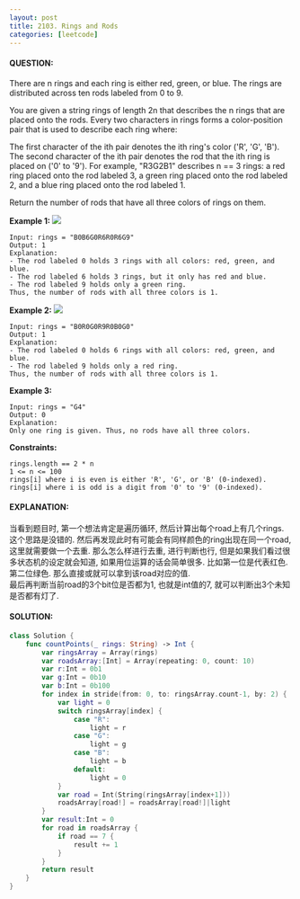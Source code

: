 ```yaml
---
layout: post
title: 2103. Rings and Rods
categories: [leetcode]
---
```

#### QUESTION:
There are n rings and each ring is either red, green, or blue. The rings are distributed across ten rods labeled from 0 to 9.

You are given a string rings of length 2n that describes the n rings that are placed onto the rods. Every two characters in rings forms a color-position pair that is used to describe each ring where:

The first character of the ith pair denotes the ith ring's color ('R', 'G', 'B').
The second character of the ith pair denotes the rod that the ith ring is placed on ('0' to '9').
For example, "R3G2B1" describes n == 3 rings: a red ring placed onto the rod labeled 3, a green ring placed onto the rod labeled 2, and a blue ring placed onto the rod labeled 1.

Return the number of rods that have all three colors of rings on them.

 

__Example 1:__
![](https://assets.leetcode.com/uploads/2021/11/23/ex1final.png)
```
Input: rings = "B0B6G0R6R0R6G9"
Output: 1
Explanation: 
- The rod labeled 0 holds 3 rings with all colors: red, green, and blue.
- The rod labeled 6 holds 3 rings, but it only has red and blue.
- The rod labeled 9 holds only a green ring.
Thus, the number of rods with all three colors is 1.
```
__Example 2:__
![](https://assets.leetcode.com/uploads/2021/11/23/ex2final.png)
```
Input: rings = "B0R0G0R9R0B0G0"
Output: 1
Explanation: 
- The rod labeled 0 holds 6 rings with all colors: red, green, and blue.
- The rod labeled 9 holds only a red ring.
Thus, the number of rods with all three colors is 1.
```
__Example 3:__
```
Input: rings = "G4"
Output: 0
Explanation: 
Only one ring is given. Thus, no rods have all three colors.
```

__Constraints:__
```
rings.length == 2 * n
1 <= n <= 100
rings[i] where i is even is either 'R', 'G', or 'B' (0-indexed).
rings[i] where i is odd is a digit from '0' to '9' (0-indexed).
```
#### EXPLANATION:

当看到题目时, 第一个想法肯定是遍历循环, 然后计算出每个road上有几个rings. 这个思路是没错的. 然后再发现此时有可能会有同样颜色的ring出现在同一个road, 这里就需要做一个去重. 那么怎么样进行去重, 进行判断也行, 但是如果我们看过很多状态机的设定就会知道, 如果用位运算的话会简单很多. 比如第一位是代表红色. 第二位绿色. 那么直接或就可以拿到该road对应的值.   
最后再判断当前road的3个bit位是否都为1, 也就是int值的7, 就可以判断出3个未知是否都有灯了. 

#### SOLUTION:
```swift
class Solution {
    func countPoints(_ rings: String) -> Int {
        var ringsArray = Array(rings)
        var roadsArray:[Int] = Array(repeating: 0, count: 10)
        var r:Int = 0b1
        var g:Int = 0b10
        var b:Int = 0b100
        for index in stride(from: 0, to: ringsArray.count-1, by: 2) {
            var light = 0
            switch ringsArray[index] {
                case "R":
                    light = r
                case "G":
                    light = g
                case "B":
                    light = b
                default:
                    light = 0
            }
            var road = Int(String(ringsArray[index+1]))
            roadsArray[road!] = roadsArray[road!]|light
        }
        var result:Int = 0
        for road in roadsArray {
            if road == 7 {
                result += 1
            }
        }
        return result
    }
}
```

